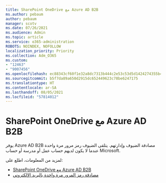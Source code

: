 ```yaml
---
title: SharePoint OneDrive مع Azure AD B2B
ms.author: pebaum
author: pebaum
manager: scotv
ms.date: 07/26/2021
ms.audience: Admin
ms.topic: article
ms.service: o365-administration
ROBOTS: NOINDEX, NOFOLLOW
localization_priority: Priority
ms.collection: Adm_O365
ms.custom:
- "12463"
- "9007456"
ms.openlocfilehash: ec88343cf60f1e32a8dc7313b444c2e53c53d5d1424274355b4c96042f0dc629
ms.sourcegitcommit: b5f7da89a650d2915dc652449623c78be6247175
ms.translationtype: HT
ms.contentlocale: ar-SA
ms.lasthandoff: 08/05/2021
ms.locfileid: "57814012"
---
```

# <a name="sharepoint-and-onedrive-integration-with-azure-ad-b2b"></a>SharePoint OneDrive مع Azure AD B2B

يوفر Azure AD B2B مصادقة الضيوف وإدارتهم. يتلقى الضيوف رمز مرور مرة واحدة عندما لا يكون لديهم حساب عمل أو مدرسة أو حساب Microsoft.

لمزيد من المعلومات، اطلع على: 

- [SharePoint OneDrive مع Azure AD B2B](/sharepoint/sharepoint-azureb2b-integration)
- [مصادقة رمز المرور مرة واحدة بالبريد الإلكتروني](/azure/active-directory/external-identities/one-time-passcode)

